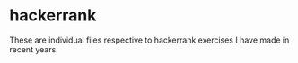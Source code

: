 # hackerrank
These are individual files respective to hackerrank exercises I have made in recent years.
